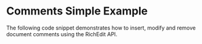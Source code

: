 # Comments Simple Example


The following code snippet demonstrates how to insert, modify and remove document comments using the RichEdit API. 

<br/>


